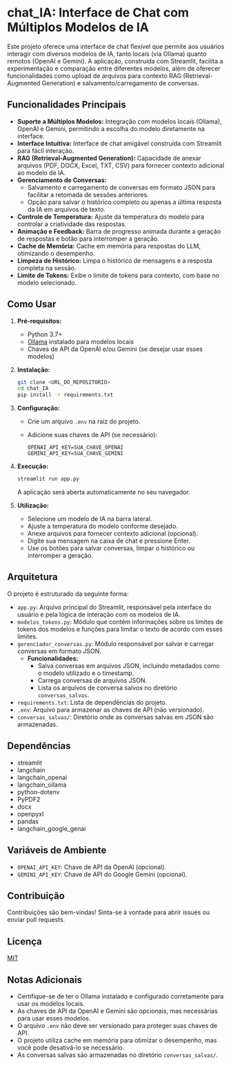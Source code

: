 # chat_IA: Interface de Chat com Múltiplos Modelos de IA

Este projeto oferece uma interface de chat flexível que permite aos usuários interagir com diversos modelos de IA, tanto locais (via Ollama) quanto remotos (OpenAI e Gemini). A aplicação, construída com Streamlit, facilita a experimentação e comparação entre diferentes modelos, além de oferecer funcionalidades como upload de arquivos para contexto RAG (Retrieval-Augmented Generation) e salvamento/carregamento de conversas.

## Funcionalidades Principais

*   **Suporte a Múltiplos Modelos:** Integração com modelos locais (Ollama), OpenAI e Gemini, permitindo a escolha do modelo diretamente na interface.
*   **Interface Intuitiva:** Interface de chat amigável construída com Streamlit para fácil interação.
*   **RAG (Retrieval-Augmented Generation):** Capacidade de anexar arquivos (PDF, DOCX, Excel, TXT, CSV) para fornecer contexto adicional ao modelo de IA.
*   **Gerenciamento de Conversas:**
    *   Salvamento e carregamento de conversas em formato JSON para facilitar a retomada de sessões anteriores.
    *   Opção para salvar o histórico completo ou apenas a última resposta da IA em arquivos de texto.
*   **Controle de Temperatura:** Ajuste da temperatura do modelo para controlar a criatividade das respostas.
*   **Animação e Feedback:** Barra de progresso animada durante a geração de respostas e botão para interromper a geração.
*   **Cache de Memória:** Cache em memória para respostas do LLM, otimizando o desempenho.
*   **Limpeza de Histórico:** Limpa o histórico de mensagens e a resposta completa na sessão.
*   **Limite de Tokens:** Exibe o limite de tokens para contexto, com base no modelo selecionado.

## Como Usar

1.  **Pré-requisitos:**
    *   Python 3.7+
    *   [Ollama](https://ollama.com/) instalado para modelos locais
    *   Chaves de API da OpenAI e/ou Gemini (se desejar usar esses modelos)
2.  **Instalação:**

    ```bash
    git clone <URL_DO_REPOSITORIO>
    cd chat_IA
    pip install -r requirements.txt
    ```
3.  **Configuração:**

    *   Crie um arquivo `.env` na raiz do projeto.
    *   Adicione suas chaves de API (se necessário):

        ```
        OPENAI_API_KEY=SUA_CHAVE_OPENAI
        GEMINI_API_KEY=SUA_CHAVE_GEMINI
        ```
4.  **Execução:**

    ```bash
    streamlit run app.py
    ```

    A aplicação será aberta automaticamente no seu navegador.
5.  **Utilização:**
    *   Selecione um modelo de IA na barra lateral.
    *   Ajuste a temperatura do modelo conforme desejado.
    *   Anexe arquivos para fornecer contexto adicional (opcional).
    *   Digite sua mensagem na caixa de chat e pressione Enter.
    *   Use os botões para salvar conversas, limpar o histórico ou interromper a geração.

## Arquitetura

O projeto é estruturado da seguinte forma:

*   `app.py`: Arquivo principal do Streamlit, responsável pela interface do usuário e pela lógica de interação com os modelos de IA.
*   `modelos_tokens.py`: Módulo que contém informações sobre os limites de tokens dos modelos e funções para limitar o texto de acordo com esses limites.
*   `gerenciador_conversas.py`: Módulo responsável por salvar e carregar conversas em formato JSON.
    *   **Funcionalidades:**
        *   Salva conversas em arquivos JSON, incluindo metadados como o modelo utilizado e o timestamp.
        *   Carrega conversas de arquivos JSON.
        *   Lista os arquivos de conversa salvos no diretório `conversas_salvas`.
*   `requirements.txt`: Lista de dependências do projeto.
*   `.env`: Arquivo para armazenar as chaves de API (não versionado).
*   `conversas_salvas/`: Diretório onde as conversas salvas em JSON são armazenadas.

## Dependências

*   streamlit
*   langchain
*   langchain\_openai
*   langchain\_ollama
*   python-dotenv
*   PyPDF2
*   docx
*   openpyxl
*   pandas
*   langchain\_google\_genai

## Variáveis de Ambiente

*   `OPENAI_API_KEY`: Chave de API da OpenAI (opcional).
*   `GEMINI_API_KEY`: Chave de API do Google Gemini (opcional).

## Contribuição

Contribuições são bem-vindas! Sinta-se à vontade para abrir issues ou enviar pull requests.

## Licença

[MIT](LICENSE)

## Notas Adicionais

*   Certifique-se de ter o Ollama instalado e configurado corretamente para usar os modelos locais.
*   As chaves de API da OpenAI e Gemini são opcionais, mas necessárias para usar esses modelos.
*   O arquivo `.env` não deve ser versionado para proteger suas chaves de API.
*   O projeto utiliza cache em memória para otimizar o desempenho, mas você pode desativá-lo se necessário.
*   As conversas salvas são armazenadas no diretório `conversas_salvas/`.
